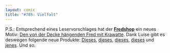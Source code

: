 ```yaml
---
layout: comic
title: "#785: Vielfalt"
---
```


P.S.: Entsprechend eines Leservorschlages hat der <a href="http://www.spreadshirt.net/shop.php?sid=125913"><strong>Fredshop</strong></a> ein neues Motiv: <a href="http://125913.spreadshirt.net/de/DE/Shop/Index/design/design/decke-4331300">Den von der Decke hängenden Fred mit Krawatte</a>.
Dank Luise gibt es deswegen folgende neue Produkte:
<a href="http://125913.spreadshirt.net/de/DE/Shop/Article/Index/article/Fred-an-der-Decke-5844986">Dieses</a>, <a href="http://125913.spreadshirt.net/de/DE/Shop/Article/Index/article/Fred-an-der-Decke-5844987">dieses</a>, <a href="http://125913.spreadshirt.net/de/DE/Shop/Article/Index/article/Fred-an-der-Decke-5844983">dieses</a>, <a href="http://125913.spreadshirt.net/de/DE/Shop/Article/Index/article/Fred-an-der-Decke-5844989">dieses</a> und <a href="http://125913.spreadshirt.net/de/DE/Shop/Article/Index/article/Fred-an-der-Decke-5844988">jenes</a>.
Und so.
